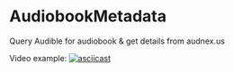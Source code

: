 # AudiobookMetadata
Query Audible for audiobook &amp; get details from audnex.us


Video example:
[![asciicast](https://asciinema.org/a/M02nfEJ3kNIeIGO2DnCUyvnSq.svg)](https://asciinema.org/a/M02nfEJ3kNIeIGO2DnCUyvnSq)
